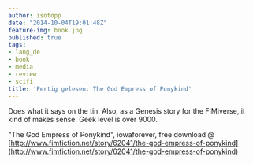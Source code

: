 ```yaml
---
author: isotopp
date: "2014-10-04T19:01:48Z"
feature-img: book.jpg
published: true
tags:
- lang_de
- book
- media
- review
- scifi
title: 'Fertig gelesen: The God Empress of Ponykind'
---
```

Does what it says on the tin. Also, as a Genesis story for the FIMiverse, it kind of makes sense. Geek level is over 9000.

"The God Empress of Ponykind", iowaforever, free download @ 
[http://www.fimfiction.net/story/62041/the-god-empress-of-ponykind](http://www.fimfiction.net/story/62041/the-god-empress-of-ponykind)
